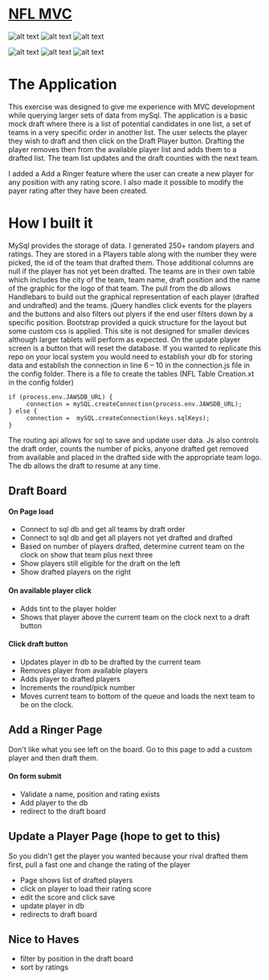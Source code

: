 # [NFL MVC](https://nfldraft-krc.herokuapp.com/) 
![alt text](https://img.shields.io/badge/uses-Node-brightgreen.svg) ![alt text](https://img.shields.io/badge/uses-Express-brightgreen.svg) ![alt text](https://img.shields.io/badge/uses-MySql-brightgreen.svg) 

![alt text](https://img.shields.io/badge/uses-Handlebars-blue.svg)  ![alt text](https://img.shields.io/badge/uses-Bootstrap-blue.svg) ![alt text](https://img.shields.io/badge/uses-jQuery-blue.svg) 

# The Application
This exercise was designed to give me experience with MVC development while querying larger sets of data from mySql. The application is a basic mock draft where there is a list of potential candidates in one list, a set of teams in a very specific order in another list. The user selects the player they wish to draft and then click on the Draft Player button. Drafting the player removes then from the available player list and adds them to a drafted list. The team list updates and the draft counties with the next team.

I added a Add a Ringer feature where the user can create a new player for any position with any rating score. I also made it possible to modify the payer rating after they have been created.
# How I built it
MySql provides the storage of data. I generated 250+ random players and ratings. They are stored in a Players table along with the number they were picked, the id of the team that drafted them. Those additional columns are null if the player has not yet been drafted. The teams are in their own table which includes the city of the team, team name, draft position and the name of the graphic for the logo of that team.
The pull from the db allows Handlebars to build out the graphical representation of each player (drafted and undrafted) and the teams. jQuery handles click events for the players and the buttons and also filters out plyers if the end user filters down by  a specific position.
Bootstrap provided a quick structure for the layout but some custom css is applied. This site is not designed for smaller devices although larger tablets will perform as expected. On the update player screen is a button that will reset the database.
If you wanted to replicate this repo on your local system you would need to establish your db for storing data and establish the connection in line 6 – 10 in the connection.js file in the config folder. There is a file to create the tables (NFL Table Creation.xt in the config folder)
``` 
if (process.env.JAWSDB_URL) {
     connection = mySQL.createConnection(process.env.JAWSDB_URL);
} else {
     connection =  mySQL.createConnection(keys.sqlKeys);
}
```

The routing api allows for sql to save and update user data. Js also controls the draft order, counts the number of picks, anyone drafted get removed from available and placed in the drafted side with the appropriate team logo. The db allows the draft to resume at any time.

## Draft Board
#### On Page load

- Connect to sql db and get all teams by draft order
- Connect to sql db and get all players not yet drafted and drafted
- Based on number of players drafted, determine current team on the clock on show that team plus next three
- Show players still eligible for the draft on the left
- Show drafted players on the right

#### On available player click

- Adds tint to the player holder
- Shows that player above the current team on the clock next to a draft button

#### Click draft button
- Updates player in db to be drafted by the current team
- Removes player from available players
- Adds player to drafted players
- Increments the round/pick number
- Moves current team to bottom of the queue and loads the next team to be on the clock.

## Add a Ringer Page
Don't like what you see left on the board. Go to this page to add a custom player and then draft them.

#### On form submit
- Validate a name, position and rating exists
- Add player to the db
- redirect to the draft board

## Update a Player Page (hope to get to this)
So you didn't get the player you wanted because your rival drafted them first, pull a fast one and change the rating of the player

- Page shows list of drafted players
- click on player to load their rating score
- edit the score and click save
- update player in db
- redirects to draft board

## Nice to Haves
- filter by position in the draft board
- sort by ratings

